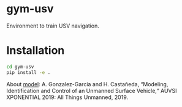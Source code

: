 # gym-usv
Environment to train USV navigation.

# Installation
```bash
cd gym-usv
pip install -e .
```
About [model](https://www.researchgate.net/publication/333115323_Modeling_identification_and_control_of_an_unmanned_surface_vehicle):
A. Gonzalez-Garcia and H. Castañeda, “Modeling, Identification and Control of an Unmanned Surface Vehicle,“ AUVSI XPONENTIAL 2019: All Things Unmanned, 2019.
